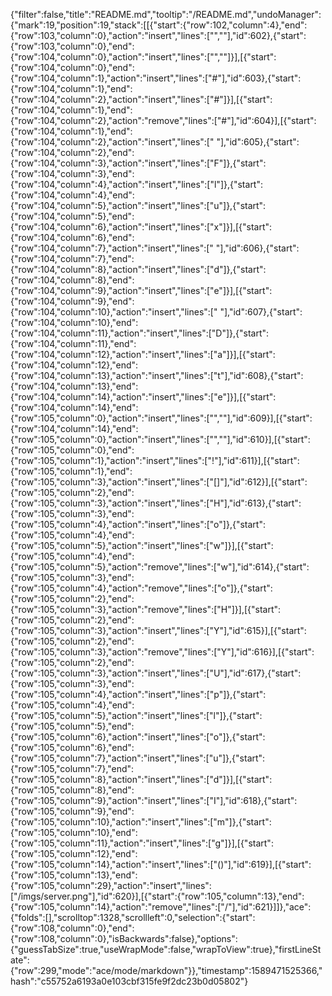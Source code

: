 {"filter":false,"title":"README.md","tooltip":"/README.md","undoManager":{"mark":19,"position":19,"stack":[[{"start":{"row":102,"column":4},"end":{"row":103,"column":0},"action":"insert","lines":["",""],"id":602},{"start":{"row":103,"column":0},"end":{"row":104,"column":0},"action":"insert","lines":["",""]}],[{"start":{"row":104,"column":0},"end":{"row":104,"column":1},"action":"insert","lines":["#"],"id":603},{"start":{"row":104,"column":1},"end":{"row":104,"column":2},"action":"insert","lines":["#"]}],[{"start":{"row":104,"column":1},"end":{"row":104,"column":2},"action":"remove","lines":["#"],"id":604}],[{"start":{"row":104,"column":1},"end":{"row":104,"column":2},"action":"insert","lines":[" "],"id":605},{"start":{"row":104,"column":2},"end":{"row":104,"column":3},"action":"insert","lines":["F"]},{"start":{"row":104,"column":3},"end":{"row":104,"column":4},"action":"insert","lines":["l"]},{"start":{"row":104,"column":4},"end":{"row":104,"column":5},"action":"insert","lines":["u"]},{"start":{"row":104,"column":5},"end":{"row":104,"column":6},"action":"insert","lines":["x"]}],[{"start":{"row":104,"column":6},"end":{"row":104,"column":7},"action":"insert","lines":[" "],"id":606},{"start":{"row":104,"column":7},"end":{"row":104,"column":8},"action":"insert","lines":["d"]},{"start":{"row":104,"column":8},"end":{"row":104,"column":9},"action":"insert","lines":["e"]}],[{"start":{"row":104,"column":9},"end":{"row":104,"column":10},"action":"insert","lines":[" "],"id":607},{"start":{"row":104,"column":10},"end":{"row":104,"column":11},"action":"insert","lines":["D"]},{"start":{"row":104,"column":11},"end":{"row":104,"column":12},"action":"insert","lines":["a"]}],[{"start":{"row":104,"column":12},"end":{"row":104,"column":13},"action":"insert","lines":["t"],"id":608},{"start":{"row":104,"column":13},"end":{"row":104,"column":14},"action":"insert","lines":["e"]}],[{"start":{"row":104,"column":14},"end":{"row":105,"column":0},"action":"insert","lines":["",""],"id":609}],[{"start":{"row":104,"column":14},"end":{"row":105,"column":0},"action":"insert","lines":["",""],"id":610}],[{"start":{"row":105,"column":0},"end":{"row":105,"column":1},"action":"insert","lines":["!"],"id":611}],[{"start":{"row":105,"column":1},"end":{"row":105,"column":3},"action":"insert","lines":["[]"],"id":612}],[{"start":{"row":105,"column":2},"end":{"row":105,"column":3},"action":"insert","lines":["H"],"id":613},{"start":{"row":105,"column":3},"end":{"row":105,"column":4},"action":"insert","lines":["o"]},{"start":{"row":105,"column":4},"end":{"row":105,"column":5},"action":"insert","lines":["w"]}],[{"start":{"row":105,"column":4},"end":{"row":105,"column":5},"action":"remove","lines":["w"],"id":614},{"start":{"row":105,"column":3},"end":{"row":105,"column":4},"action":"remove","lines":["o"]},{"start":{"row":105,"column":2},"end":{"row":105,"column":3},"action":"remove","lines":["H"]}],[{"start":{"row":105,"column":2},"end":{"row":105,"column":3},"action":"insert","lines":["Y"],"id":615}],[{"start":{"row":105,"column":2},"end":{"row":105,"column":3},"action":"remove","lines":["Y"],"id":616}],[{"start":{"row":105,"column":2},"end":{"row":105,"column":3},"action":"insert","lines":["U"],"id":617},{"start":{"row":105,"column":3},"end":{"row":105,"column":4},"action":"insert","lines":["p"]},{"start":{"row":105,"column":4},"end":{"row":105,"column":5},"action":"insert","lines":["l"]},{"start":{"row":105,"column":5},"end":{"row":105,"column":6},"action":"insert","lines":["o"]},{"start":{"row":105,"column":6},"end":{"row":105,"column":7},"action":"insert","lines":["u"]},{"start":{"row":105,"column":7},"end":{"row":105,"column":8},"action":"insert","lines":["d"]}],[{"start":{"row":105,"column":8},"end":{"row":105,"column":9},"action":"insert","lines":["I"],"id":618},{"start":{"row":105,"column":9},"end":{"row":105,"column":10},"action":"insert","lines":["m"]},{"start":{"row":105,"column":10},"end":{"row":105,"column":11},"action":"insert","lines":["g"]}],[{"start":{"row":105,"column":12},"end":{"row":105,"column":14},"action":"insert","lines":["()"],"id":619}],[{"start":{"row":105,"column":13},"end":{"row":105,"column":29},"action":"insert","lines":["/imgs/server.png"],"id":620}],[{"start":{"row":105,"column":13},"end":{"row":105,"column":14},"action":"remove","lines":["/"],"id":621}]]},"ace":{"folds":[],"scrolltop":1328,"scrollleft":0,"selection":{"start":{"row":108,"column":0},"end":{"row":108,"column":0},"isBackwards":false},"options":{"guessTabSize":true,"useWrapMode":false,"wrapToView":true},"firstLineState":{"row":299,"mode":"ace/mode/markdown"}},"timestamp":1589471525366,"hash":"c55752a6193a0e103cbf315fe9f2dc23b0d05802"}